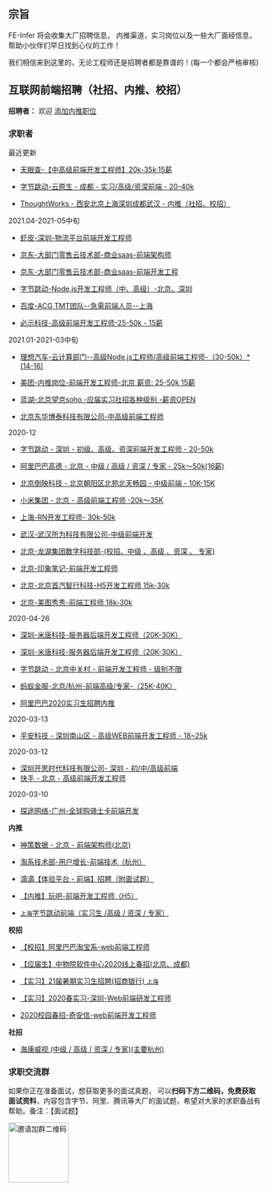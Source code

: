 ## 宗旨
FE-Infer 将会收集大厂招聘信息， 内推渠道，实习岗位以及一些大厂面经信息，帮助小伙伴们早日找到心仪的工作！

我们相信来到这里的，无论工程师还是招聘者都是靠谱的！(每一个都会严格审核)

## 互联网前端招聘（社招、内推、校招）

**招聘者：**  欢迎 [添加内推职位](https://github.com/koala-coding/FE-Infer/issues/new?assignees=&labels=&template=publish_job.md&title=%E5%85%AC%E5%8F%B8%E5%90%8D+-+%E5%9C%B0%E7%82%B9+-+%E5%B2%97%E4%BD%8D%E7%BA%A7%E5%88%AB+-+%E8%96%AA%E8%B5%84%E8%8C%83%E5%9B%B4)  


### 求职者

最近更新
- [天眼查-【中高级前端开发工程师】20k-35k·15薪](./infer/20210702-tianyancha-beijing.md)

- [字节跳动-云原生 - 成都 - 实习/高级/资深前端 - 20-40k](./infer/20210618-zijie-chengdu.md)

- [ThoughtWorks - 西安北京上海深圳成都武汉 - 内推（社招、校招）](./infer/20210616-ThoughtWorks-beijing.md)

2021.04-2021-05中旬

- [虾皮-深圳-物流平台前端开发工程师](./infer/20210401-xiapi-shenzhen.md)

- [京东-大部门零售云技术部-商业saas-前端架构师](./infer/20210401-jingdong1-beijing.md)

- [京东-大部门零售云技术部-商业saas-前端开发工程](./infer/20210401-jingdong-beijing.md)

- [字节跳动-Node.js开发工程师（中、高级）-北京、深圳](./infer/20210331-zijie-beijing.md)

- [百度-ACG TMT团队--急需前端人员--上海](./infer/20210331-baidu-shanghai.md)

- [必示科技-高级前端开发工程师-25-50k - 15薪](./infer/20210331-bishi-beijing.md)


2021.01-2021-03中旬

- [理想汽车-云计算部门--高级Node.js工程师/高级前端工程师-（30-50k）* (14-16)](./infer/20210311-lixiangqiche-beijing.md)

- [美团-内推岗位-前端开发工程师-北京 薪资: 25-50k 15薪](./infer/20210309-meituan-beijing.md)

- [蓝湖-北京望京soho -应届实习社招各种级别 -薪资OPEN](./infer/20210309-lanhu-beijing.md)

- [北京东华博泰科技有限公司-中高级前端工程师](./infer/20210305-donghua-beijing.md)

2020-12

- [字节跳动 - 深圳 - 初级、高级、资深前端开发工程师 - 20-50k](./infer/20201110-shengzhen-zijietiaodong.md)

- [阿里巴巴高德 - 北京 - 中级 / 高级 / 资深 / 专家 - 25k～50k(16薪)](./infer/20210220-beijing-gaode.md)

- [北京倒映科技 - 北京朝阳区北苑北天畅园 - 中级前端 - 10K-15K ](./infer/20201110-beijing-daoying.md)

- [小米集团 - 北京 - 高级前端工程师 -20k～35K](./infer/20201016-beijing-xiaomi.md)

- [上海-RN开发工程师- 30k-50k](./infer/20201018-shanghai-RN.md)

- [武汉-武汉所为科技有限公司-中级前端开发](./infer/20200827-beijing-suowei.md)

- [北京-龙湖集团数字科技部-(校招、中级 、高级 、资深 、 专家)](./infer/20200827-beijing-longhu.md)

- [北京-印象笔记-前端开发工程师](./infer/20200821-beijing-yingxiang.md)

- [北京-北京首汽智行科技-H5开发工程师 15k-30k](./infer/20200819-beijing-shouqi.md)

- [北京-美图秀秀-前端工程师 18k-30k](./infer/20200526-beijing-meituxiuxiu.md)

2020-04-26

- [深圳-米唐科技-服务器后端开发工程师（20K-30K）](./infer/20200426-shenzhen-shenzhenmitang.md)

- [深圳-米唐科技-服务器后端开发工程师（20K-30K）](./infer/20200426-shenzhen-shenzhenmitang.md)

- [字节跳动 - 北京中关村 - 前端开发工程师 - 级别不限](./infer/20200404-beijing-toutiao.md)
  
- [蚂蚁金服-北京/杭州-前端高级/专家-（25K-40K）](./infer/20200318-hangzhou-myjf.md)

- [阿里巴巴2020实习生招聘内推](./school/20200318-anywhere-alibaba.md)

2020-03-13

- [平安科技 - 深圳南山区 - 高级WEB前端开发工程师 - 18~25k](./infer/20200313-shenzhen-pingan.md)

2020-03-12

- [深圳开思时代科技有限公司- 深圳 - 初/中/高级前端](./infer/20200312-shengzheng-kssd.md)
- [快手 - 北京 - 高级前端开发工程师](./infer/20200311-beijing-kuaishou.md)

 2020-03-10 
 
- [探途网络-广州-全球购骑士卡前端开发](./infer/20200310-guangzhou-ttwl.md)

**内推**
- [ 神策数据 - 北京 - 前端架构师(北京)](./infer/20200308-beijing-scsj.md)
- [淘系技术部-用户增长-前端技术（杭州）](./infer/20200307-hangzhou-ali_tabao.md)

- [滴滴【体验平台 - 前端】招聘（附面试题）](./infer/20200307-beijing-didi.md)

- [【内推】玩吧-前端开发工程师（H5）](./infer/20200307-beijing-wanba.md)

- [`上海`字节跳动前端（实习生 /高级 / 资深 / 专家）](./infer/20200307-shanghai-zjtd.md)


**校招**

- [【校招】阿里巴巴淘宝系-web前端工程师](./school/20200307-hangzhou-taobao.md)

- [【应届生】中物院软件中心2020线上春招(北京、成都)](./school/20200307-chengdu-zwyrjzx.md)

- [【实习】21届暑期实习生招聘(招商银行) `上海`](./school/20200307-shanghai-zsyh.md)

- [【实习】2020春实习-深圳-Web前端研发工程师](./school/20200307-shengzheng-baidu.md)

- [2020校园春招-奇安信-web前端开发工程师](./school/20200310-beijing-qax.md)

**社招**
- [海康威视 (中级 / 高级 / 资深 / 专家)(主要杭州)](./social/20200307-hangzhou-hkws.md)


### 求职交流群
如果你正在准备面试，想获取更多的面试真题， 可以**扫码下方二维码，免费获取面试资料**，内容包含字节、阿里、腾讯等大厂的面试题，希望对大家的求职备战有帮助。备注：【面试题】

<img src="http://www.inode.club/wechat.jpg" width = "120" height = "120" alt="邀请加群二维码" align=center />


